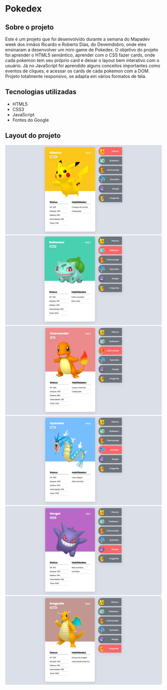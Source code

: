 # Pokedex

## Sobre o projeto

Este é um projeto que foi desenvolvido durante a semana do Mapadev week dos irmãos Ricardo e Roberto Dias, do Devemdobro, onde eles ensinaram a desenvolver um mini-game de Pokedex. 
O objetivo do projeto foi aprender o HTML5 semântico, aprender com o CSS fazer cards, onde cada pokemon tem seu próprio card e deixar o layout bem interativo com o usuário. Já no JavaScript foi aprendido alguns conceitos importantes como eventos de cliques, e acessar os cards de cada pokemon com a DOM. Projeto totalmente responsivo, se adapta em vários formatos de tela.

## Tecnologias utilizadas

- HTML5
- CSS3
- JavaScript
- Fontes do Google

## Layout do projeto

<img src="src/img/atributos-pikachu.png">
<img src="src/img/atributos-bulbasaur.png">
<img src="src/img/atributos-chamander.png">
<img src="src/img/atributos-gyarados.png">
<img src="src/img/atributos-gengar.png">
<img src="src/img/atributos-dragonite.png">
